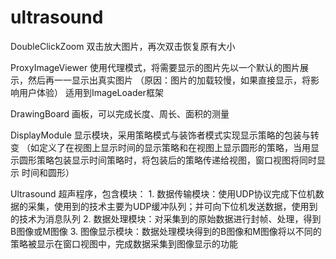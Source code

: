 # ultrasound

DoubleClickZoom
	双击放大图片，再次双击恢复原有大小
	
ProxyImageViewer
	使用代理模式，将需要显示的图片先以一个默认的图片展示，然后再一一显示出真实图片
	（原因：图片的加载较慢，如果直接显示，将影响用户体验）
	适用到ImageLoader框架
	
DrawingBoard
	画板，可以完成长度、周长、面积的测量
	
DisplayModule
	显示模块，采用策略模式与装饰者模式实现显示策略的包装与转变
	（如定义了在视图上显示时间的显示策略和在视图上显示圆形的策略，当用显示圆形策略包装显示时间策略时，将包装后的策略传递给视图，窗口视图将同时显示
	时间和圆形）

Ultrasound
	超声程序，包含模块：
	1. 数据传输模块：使用UDP协议完成下位机数据的采集，使用到的技术主要为UDP缓冲队列；并可向下位机发送数据，使用到的技术为消息队列
	2. 数据处理模块：对采集到的原始数据进行封帧、处理，得到B图像或M图像
	3. 图像显示模块：数据处理模块得到的B图像和M图像将以不同的策略被显示在窗口视图中，完成数据采集到图像显示的功能
	


